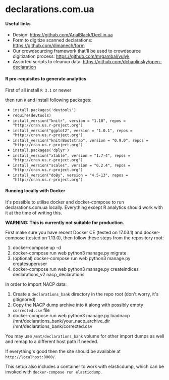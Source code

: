 # declarations.com.ua

#### Useful links

* Design: https://github.com/ArialBlack/Decl.in.ua
* Form to digitize scanned declarations: https://github.com/dimanech/form
* Our crowdsourcing framework that'll be used to crowdsource digitization process: https://github.com/mrgambal/vulyk
* Assorted scripts to cleanup data: https://github.com/dchaplinsky/open-declaration

#### R pre-requisites to generate analytics
First of all install ```R 3.1``` or newer

then run ```R``` and install following packages:
* ```install.packages('devtools')```
* ```require(devtools)```
* ```install_version("knitr", version = "1.10", repos = "http://cran.us.r-project.org")```
* ```install_version("ggplot2", version = "1.0.1", repos = "http://cran.us.r-project.org")```
* ```install_version("knitrBootstrap", version = "0.9.0", repos = "http://cran.us.r-project.org")```
* ```install.packages('dplyr')```
* ```install_version("xtable", version = "1.7-4", repos = "http://cran.us.r-project.org")```
* ```install_version("scales", version = "0.2.4", repos = "http://cran.us.r-project.org")```
* ```install_version("doBy", version = "4.5-13", repos = "http://cran.us.r-project.org")```


#### Running locally with Docker

It's possible to utilise docker and docker-compose to run declarations.com.ua locally. Everything except R analytics
should work with it at the time of writing this.

**WARNING: This is currently not suitable for production.**

First make sure you have recent Docker CE (tested on 17.03.1) and docker-compose (tested on 1.13.0), then follow these
steps from the repository root:
1. docker-compose up -d
2. docker-compose run web python3 manage.py migrate
3. (optional) docker-compose run web python3 manage.py createsuperuser
4. docker-compose run web python3 manage.py createindices declarations_v2 nacp_declarations

In order to import NACP data:
1. Create a `declarations_bank` directory in the repo root (don't worry, it's gitignored)
2. Copy the NACP dump archive into it along with possibly empty `corrected.csv` file
3. docker-compose run web python3 manage.py loadnacp /mnt/declarations_bank/your_nacp_archive_dir /mnt/declarations_bank/corrected.csv

You may use `/mnt/declarations_bank` volume for other import dumps as well and remap to a different host path if needed.

If everything's good then the site should be available at `http://localhost:8000/`.

This setup also includes a container to work with elasticdump, which can be invoked with `docker-compose run elasticdump`.
